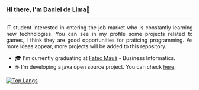 ### Hi there, I'm Daniel de Lima👋
<hr>
<p align="justify">IT student interested in entering the job market who is constantly learning new technologies. You can see in my profile some projects related to games, I think they are good opportunities for praticing programming. As more ideas appear, more projects will be added to this repository.</p>

- 🎓 I'm currently graduating at <a href="http://www.fatecmaua.com.br/">Fatec Mauá</a> - Business Informatics.
- ☕ I’m developing a java open source project. You can check <a href="https://github.com/dan2221/grupper">here</a>.

<!--
**dan2221/dan2221** is a ✨ _special_ ✨ repository because its `README.md` (this file) appears on your GitHub profile.

Here are some ideas to get you started:

- 🔭 I’m currently working on ...
- 🌱 I’m currently learning ...
- 👯 I’m looking to collaborate on ...
- 🤔 I’m looking for help with ...
- 💬 Ask me about ...
- 📫 How to reach me: ...
- 😄 Pronouns: ...
- ⚡ Fun fact: ...
-->

[![Top Langs](https://github-readme-stats.vercel.app/api/top-langs/?username=dan2221&layout=compact&theme=dark)](https://github.com/anuraghazra/github-readme-stats)
